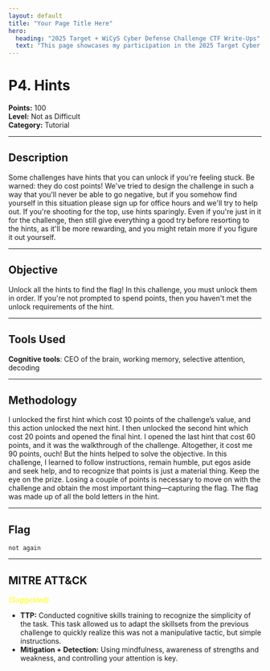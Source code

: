```yaml
---
layout: default
title: "Your Page Title Here"
hero:
  heading: "2025 Target + WiCyS Cyber Defense Challenge CTF Write-Ups"
  text: "This page showcases my participation in the 2025 Target Cyber Defense CTF Challenge hosted by WiCyS, which ran from July 1 through August 14, 2025."
---
```


# P4. Hints

**Points:** 100  
**Level:** Not as Difficult  
**Category:** Tutorial  

---

## Description
Some challenges have hints that you can unlock if you're feeling stuck. Be warned: they do cost points! We've tried to design the challenge in such a way that you'll never be able to go negative, but if you somehow find yourself in this situation please sign up for office hours and we'll try to help out. If you're shooting for the top, use hints sparingly. Even if you're just in it for the challenge, then still give everything a good try before resorting to the hints, as it'll be more rewarding, and you might retain more if you figure it out yourself.

---

## Objective
Unlock all the hints to find the flag! In this challenge, you must unlock them in order. If you're not prompted to spend points, then you haven't met the unlock requirements of the hint.

---

## Tools Used
**Cognitive tools**: CEO of the brain, working memory, selective attention, decoding  

---

## Methodology
I unlocked the first hint which cost 10 points of the challenge’s value, and this action unlocked the next hint. I then unlocked the second hint which cost 20 points and opened the final hint. I opened the last hint that cost 60 points, and it was the walkthrough of the challenge. Altogether, it cost me 90 points, ouch! But the hints helped to solve the objective. In this challenge, I learned to follow instructions, remain humble, put egos aside and seek help, and to recognize that points is just a material thing. Keep the eye on the prize. Losing a couple of points is necessary to move on with the challenge and obtain the most important thing—capturing the flag.  The flag was made up of all the bold letters in the hint.

---

## Flag
`not again`  

---

## MITRE ATT&CK
<span style="color:yellow; font-style:italic;">(Suggested)</span>  
- **TTP:** Conducted cognitive skills training to recognize the simplicity of the task. This task allowed us to adapt the skillsets from the previous challenge to quickly realize this was not a manipulative tactic, but simple instructions. 
- **Mitigation + Detection:** Using mindfulness, awareness of strengths and weakness, and controlling your attention is key.   

